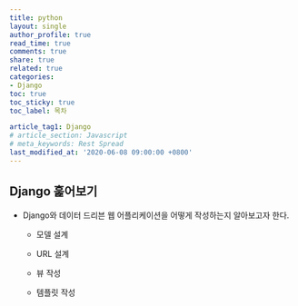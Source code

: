 ```yaml
---
title: python
layout: single
author_profile: true
read_time: true
comments: true
share: true
related: true
categories:
- Django
toc: true
toc_sticky: true
toc_label: 목차

article_tag1: Django
# article_section: Javascript
# meta_keywords: Rest Spread
last_modified_at: '2020-06-08 09:00:00 +0800'
---
```


## Django 훑어보기
- Django와 데이터 드리븐 웹 어플리케이션을 어떻게 작성하는지 알아보고자 한다.

    - 모델 설계

    - URL 설계

    - 뷰 작성

    - 템플릿 작성
